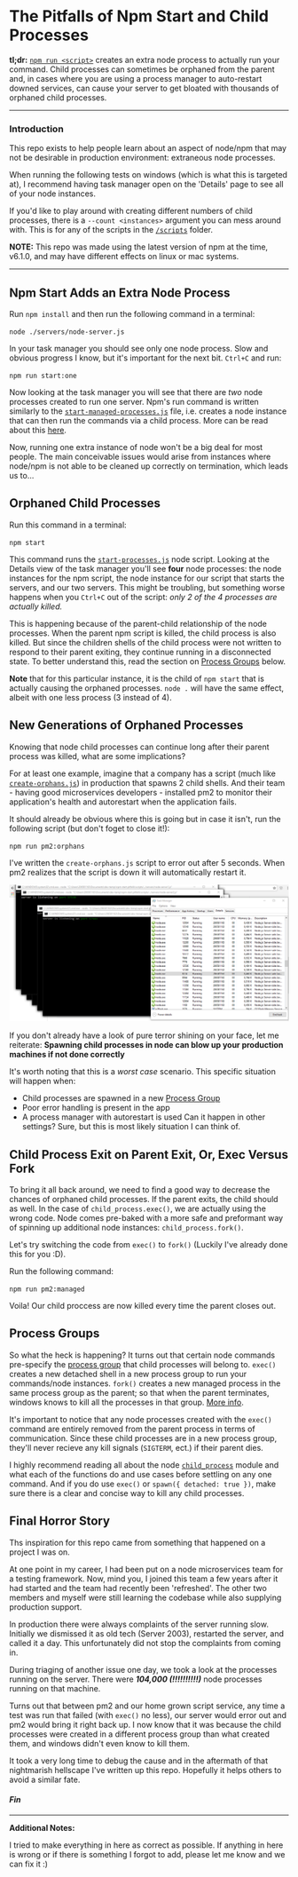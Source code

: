 # The Pitfalls of Npm Start and Child Processes

**tl;dr:** [`npm run <script>`](https://docs.npmjs.com/cli/run-script) creates an extra node process to actually run your command. Child processes can sometimes be orphaned from the parent and, in cases where you are using a process manager to auto-restart downed services, can cause your server to get bloated with thousands of orphaned child processes.

-----------------------------------------------------------
### Introduction

This repo exists to help people learn about an aspect of node/npm that may not be desirable in production environment: extraneous node processes.

When running the following tests on windows (which is what this is targeted at), I recommend having task manager open on the 'Details' page to see all of your node instances.

If you'd like to play around with creating different numbers of child processes, there is a `--count <instances>` argument you can mess around with. This is for any of the scripts in the [`/scripts`](scripts/) folder.

**NOTE:** This repo was made using the latest version of npm at the time, v6.1.0, and may have different effects on linux or mac systems.

-----------------------------------------------------------

## Npm Start Adds an Extra Node Process

Run `npm install` and then run the following command in a terminal:

`node ./servers/node-server.js`

In your task manager you should see only one node process. Slow and obvious progress I know, but it's important for the next bit. `Ctrl+C` and run:

`npm run start:one`

Now looking at the task manager you will see that there are _two_ node processes created to run one server. Npm's run command is written similarly to the [`start-managed-processes.js`](scripts/start-managed-processes.js) file, i.e. creates a node instance that can then run the commands via a child process. More can be read about this [here](https://docs.npmjs.com/cli/run-script).

Now, running one extra instance of node won't be a big deal for most people. The main conceivable issues would arise from instances where node/npm is not able to be cleaned up correctly on termination, which leads us to...

## Orphaned Child Processes

Run this command in a terminal:

`npm start`

This command runs the [`start-processes.js`](scripts/start-processes.js) node script. Looking at the Details view of the task manager you'll see **four** node processes: the node instances for the npm script, the node instance for our script that starts the servers, and our two servers. This might be troubling, but something worse happens when you `Ctrl+C` out of the script: _only 2 of the 4 processes are actually killed._

This is happening because of the parent-child relationship of the node processes. When the parent npm script is killed, the child process is also killed. But since the children shells of the child process were not written to respond to their parent exiting, they continue running in a disconnected state. To better understand this, read the section on [Process Groups](#process-groups) below.

**Note** that for this particular instance, it is the child of `npm start` that is actually causing the orphaned processes. `node .` will have the same effect, albeit with one less process (3 instead of 4).

## New Generations of Orphaned Processes

Knowing that node child processes can continue long after their parent process was killed, what are some implications?

For at least one example, imagine that a company has a script (much like [`create-orphans.js`](scripts/create-orphans.js)) in production that spawns 2 child shells. And their team - having good microservices developers - installed pm2 to monitor their application's health and autorestart when the application fails.

It should already be obvious where this is going but in case it isn't, run the following script (but don't foget to close it!):

`npm run pm2:orphans`

I've written the `create-orphans.js` script to error out after 5 seconds. When pm2 realizes that the script is down it will automatically restart it.

![Pure Horror](docs/purehorror.PNG)

If you don't already have a look of pure terror shining on your face, let me reiterate:
**Spawning child processes in node can blow up your production machines if not done correctly**

It's worth noting that this is a _worst case_ scenario. This specific situation will happen when: 
- Child processes are spawned in a new [Process Group](#process-groups)
- Poor error handling is present in the app
- A process manager with autorestart is used
Can it happen in other settings? Sure, but this is most likely situation I can think of.

## Child Process Exit on Parent Exit, Or, Exec Versus Fork

To bring it all back around, we need to find a good way to decrease the chances of orphaned child processes. If the parent exits, the child should as well. In the case of `child_process.exec()`, we are actually using the wrong code. Node comes pre-baked with a more safe and preformant way of spinning up additional node instances: `child_process.fork()`.

Let's try switching the code from `exec()` to `fork()` (Luckily I've already done this for you :D).

Run the following command:

`npm run pm2:managed`

Voila! Our child proccess are now killed every time the parent closes out.

## Process Groups

So what the heck is happening? It turns out that certain node commands pre-specify the [process group](https://docs.microsoft.com/en-us/windows/console/console-process-groups) that child processes will belong to. `exec()` creates a new detached shell in a new process group to run your commands/node instances. `fork()` creates a new managed process in the same process group as the parent; so that when the parent terminates, windows knows to kill all the processes in that group. [More info](https://github.com/nodejs/node/issues/5146).

It's important to notice that any node processes created with the `exec()` command are entirely removed from the parent process in terms of communication. Since these child processes are in a new process group, they'll never recieve any kill signals (`SIGTERM`, ect.) if their parent dies.

I highly recommend reading all about the node [`child_process`](https://nodejs.org/api/child_process.html) module and what each of the functions do and use cases before settling on any one command. And if you do use `exec()` or `spawn({ detached: true })`, make sure there is a clear and concise way to kill any child processes.

## Final Horror Story

Ths inspiration for this repo came from something that happened on a project I was on. 

At one point in my career, I had been put on a node microservices team for a testing framework. Now, mind you, I joined this team a few years after it had started and the team had recently been 'refreshed'. The other two members and myself were still learning the codebase while also supplying production support.

In production there were always complaints of the server running slow. Initially we dismissed it as old tech (Server 2003), restarted the server, and called it a day. This unfortunately did not stop the complaints from coming in.

During triaging of another issue one day, we took a look at the processes running on the server. There were **_104,000 (!!!!!!!!!!)_** node processes running on that machine.

Turns out that between pm2 and our home grown script service, any time a test was run that failed (with `exec()` no less), our server would error out and pm2 would bring it right back up. I now know that it was because the child processes were created in a different process group than what created them, and windows didn't even know to kill them. 

It took a very long time to debug the cause and in the aftermath of that nightmarish hellscape I've written up this repo. Hopefully it helps others to avoid a similar fate.


#### **_Fin_**

--------------------------------------------------------

**Additional Notes:**

I tried to make everything in here as correct as possible. If anything in here is wrong or if there is something I forgot to add, please let me know and we can fix it :)

